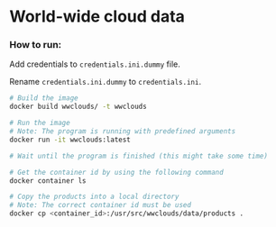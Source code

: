 # World-wide cloud data

### How to run:
Add credentials to `credentials.ini.dummy` file.

Rename `credentials.ini.dummy` to `credentials.ini`.

```bash
# Build the image
docker build wwclouds/ -t wwclouds

# Run the image
# Note: The program is running with predefined arguments
docker run -it wwclouds:latest

# Wait until the program is finished (this might take some time)

# Get the container id by using the following command
docker container ls

# Copy the products into a local directory
# Note: The correct container id must be used
docker cp <container_id>:/usr/src/wwclouds/data/products .
```
